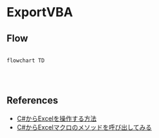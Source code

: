 # ExportVBA

## Flow

```mermaid

flowchart TD




```

## References

- [C#からExcelを操作する方法](https://zenn.dev/idumist/scraps/7a6432de1e32f6)
- [C#からExcelマクロのメソッドを呼び出してみる](https://willwealth.hatenablog.com/entry/2019/05/21/212212)
